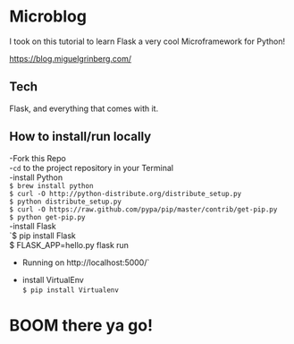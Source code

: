 # Microblog

I took on this tutorial to learn Flask a very cool Microframework for Python!

https://blog.miguelgrinberg.com/

## Tech
Flask, and everything that comes with it.

## How to install/run locally
-Fork this Repo <br>
-`cd` to the project repository in your Terminal <br>
-install Python<br>
`$ brew install python`<br>
`$ curl -O http://python-distribute.org/distribute_setup.py`<br>
`$ python distribute_setup.py`<br>
`$ curl -O https://raw.github.com/pypa/pip/master/contrib/get-pip.py`<br>
`$ python get-pip.py`<br>
-install Flask<br>
`$ pip install Flask<br>
$ FLASK_APP=hello.py flask run<br>
 * Running on http://localhost:5000/`<br>
- install VirtualEnv<br>
`$ pip install Virtualenv`<br>
# BOOM there ya go!

